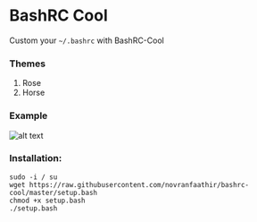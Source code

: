 # BashRC Cool
Custom your `~/.bashrc` with BashRC-Cool

### Themes
1. Rose
2. Horse

### Example
![alt text](https://i.postimg.cc/mr0bx176/Selection-691.png)

### Installation:
```
sudo -i / su
wget https://raw.githubusercontent.com/novranfaathir/bashrc-cool/master/setup.bash
chmod +x setup.bash
./setup.bash
```
